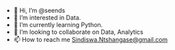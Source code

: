 - 👋 Hi, I’m @seends
- 👀 I’m interested in Data.
- 🌱 I’m currently learning Python.
- 💞️ I’m looking to collaborate on Data, Analytics
- 📫 How to reach me Sindiswa.Ntshangase@gmail.com

<!---
seends/seends is a ✨ special ✨ repository because its `README.md` (this file) appears on your GitHub profile.
You can click the Preview link to take a look at your changes.
--->
